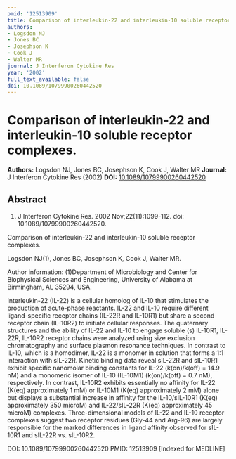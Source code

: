 ```yaml
---
pmid: '12513909'
title: Comparison of interleukin-22 and interleukin-10 soluble receptor complexes.
authors:
- Logsdon NJ
- Jones BC
- Josephson K
- Cook J
- Walter MR
journal: J Interferon Cytokine Res
year: '2002'
full_text_available: false
doi: 10.1089/10799900260442520
---
```


# Comparison of interleukin-22 and interleukin-10 soluble receptor complexes.
**Authors:** Logsdon NJ, Jones BC, Josephson K, Cook J, Walter MR
**Journal:** J Interferon Cytokine Res (2002)
**DOI:** [10.1089/10799900260442520](https://doi.org/10.1089/10799900260442520)

## Abstract

1. J Interferon Cytokine Res. 2002 Nov;22(11):1099-112. doi: 
10.1089/10799900260442520.

Comparison of interleukin-22 and interleukin-10 soluble receptor complexes.

Logsdon NJ(1), Jones BC, Josephson K, Cook J, Walter MR.

Author information:
(1)Department of Microbiology and Center for Biophysical Sciences and 
Engineering, University of Alabama at Birmingham, AL 35294, USA.

Interleukin-22 (IL-22) is a cellular homolog of IL-10 that stimulates the 
production of acute-phase reactants. IL-22 and IL-10 require different 
ligand-specific receptor chains (IL-22R and IL-10R1) but share a second receptor 
chain (IL-10R2) to initiate cellular responses. The quaternary structures and 
the ability of IL-22 and IL-10 to engage soluble (s) IL-10R1, IL-22R, IL-10R2 
receptor chains were analyzed using size exclusion chromatography and surface 
plasmon resonance techniques. In contrast to IL-10, which is a homodimer, IL-22 
is a monomer in solution that forms a 1:1 interaction with sIL-22R. Kinetic 
binding data reveal sIL-22R and sIL-10R1 exhibit specific nanomolar binding 
constants for IL-22 (k(on)/k(off) = 14.9 nM) and a monomeric isomer of IL-10 
(IL-10M1) (k(on)/k(off) = 0.7 nM), respectively. In contrast, IL-10R2 exhibits 
essentially no affinity for IL-22 (K(eq) approximately 1 mM) or IL-10M1 (K(eq) 
approximately 2 mM) alone but displays a substantial increase in affinity for 
the IL-10/sIL-10R1 (K(eq) approximately 350 microM) and IL-22/sIL-22R (K(eq) 
approximately 45 microM) complexes. Three-dimensional models of IL-22 and IL-10 
receptor complexes suggest two receptor residues (Gly-44 and Arg-96) are largely 
responsible for the marked differences in ligand affinity observed for sIL-10R1 
and sIL-22R vs. sIL-10R2.

DOI: 10.1089/10799900260442520
PMID: 12513909 [Indexed for MEDLINE]
